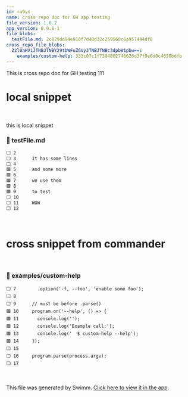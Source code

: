 ```yaml
---
id: ra9ys
name: cross repo doc for GH app testing
file_version: 1.0.2
app_version: 0.9.6-1
file_blobs:
  testFile.md: 2c829dd94e910f7d48d32c259560c6a957444df8
cross_repo_file_blobs:
  Z2l0aHViJTNBJTNBY29tbWFuZGVyJTNBJTNBc3dpbW1pbw==:
    examples/custom-help: 333c07c1f7384802746626d37f9e6d0c4650bdfb
---
```


This is cross repo doc for GH testing 111

# local snippet




<br/>

this is local snippet
<!-- NOTE-swimm-snippet: the lines below link your snippet to Swimm -->
### 📄 testFile.md
```markdown
⬜ 2      
⬜ 3      It has some lines
⬜ 4      
🟩 5      and some more
🟩 6      
🟩 7      we use them
🟩 8      
🟩 9      to test
⬜ 10     
⬜ 11     WOW
⬜ 12     
```

<br/>

# cross snippet from commander




<br/>



<!-- NOTE-swimm-snippet: the lines below link your snippet to Swimm -->
<!-- NOTE-swimm-repo ::Z2l0aHViJTNBJTNBY29tbWFuZGVyJTNBJTNBc3dpbW1pbw==:: -->
### 📄 examples/custom-help
```
⬜ 7        .option('-f, --foo', 'enable some foo');
⬜ 8      
⬜ 9      // must be before .parse()
🟩 10     program.on('--help', () => {
🟩 11       console.log('');
🟩 12       console.log('Example call:');
🟩 13       console.log('  $ custom-help --help');
🟩 14     });
⬜ 15     
⬜ 16     program.parse(process.argv);
⬜ 17     
```

<br/>

This file was generated by Swimm. [Click here to view it in the app](http://localhost:5000/repos/Z2l0aHViJTNBJTNBdGVzdC1naXRodWItYXBwJTNBJTNBc3dpbW1pbw==/docs/ra9ys).
